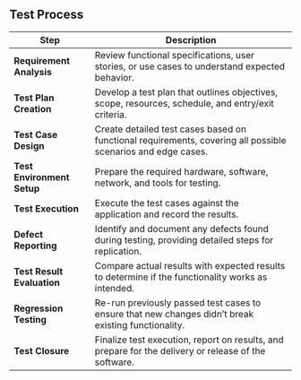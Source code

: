 ## Test Process

| **Step**                         | **Description**                                                                 |
|----------------------------------|---------------------------------------------------------------------------------|
| **Requirement Analysis**         | Review functional specifications, user stories, or use cases to understand expected behavior. |
| **Test Plan Creation**           | Develop a test plan that outlines objectives, scope, resources, schedule, and entry/exit criteria. |
| **Test Case Design**             | Create detailed test cases based on functional requirements, covering all possible scenarios and edge cases. |
| **Test Environment Setup**       | Prepare the required hardware, software, network, and tools for testing. |
| **Test Execution**               | Execute the test cases against the application and record the results. |
| **Defect Reporting**             | Identify and document any defects found during testing, providing detailed steps for replication. |
| **Test Result Evaluation**       | Compare actual results with expected results to determine if the functionality works as intended. |
| **Regression Testing**           | Re-run previously passed test cases to ensure that new changes didn’t break existing functionality. |
| **Test Closure**                 | Finalize test execution, report on results, and prepare for the delivery or release of the software. |